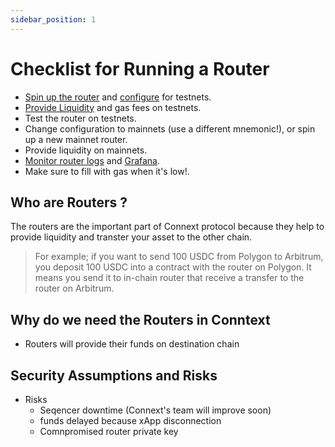 ```yaml
---
sidebar_position: 1
---
```


# Checklist for Running a Router

- [Spin up the router](./spinning-up) and [configure](./configuration) for testnets.
- [Provide Liquidity](./providing-liquidity) and gas fees on testnets.
- Test the router on testnets.
- Change configuration to mainnets (use a different mnemonic!), or spin up a new mainnet router.
- Provide liquidity on mainnets.
- [Monitor router logs](./spinning-up#view-logs) and [Grafana](./spinning-up#grafana-dashboard).
- Make sure to fill with gas when it's low!.

## Who are Routers ?
The routers are the important part of Connext protocol because they help to provide liquidity and transter your asset to the other chain.

> For example; if you want to send 100 USDC from Polygon to Arbitrum, you deposit 100 USDC into a contract with the router on Polygon. It means you send it to in-chain router that receive a transfer to the router on Arbitrum.

## Why do we need the Routers in Conntext
- Routers will provide their funds on destination chain

## Security Assumptions and Risks
- Risks
  - Seqencer downtime (Connext's team will improve soon)
  - funds delayed because xApp disconnection
  - Comnpromised router private key
